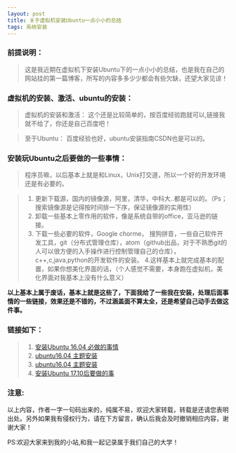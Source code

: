 ```yaml
---
layout: post
title: 关于虚拟机安装Ubuntu一点小小的总结
tags: 系统安装
---
```


### 前提说明：
> 这是我近期在虚拟机下安装Ubuntu下的一点小小的总结，也是我在自己的网站挂的第一篇博客，所写的内容多多少少都会有些欠缺，还望大家见谅！

### 虚拟机的安装、激活、ubuntu的安装：
>  虚拟机的安装和激活： 这个还是比较简单的，按百度经验跑就可以,链接我就不给了，你还是自己百度吧！

>  至于Ubuntu： 百度经验也好，ubuntu安装指南CSDN也是可以的。

### 安装玩Ubuntu之后要做的一些事情：
> 程序员嘛，以后基本上就是和Linux，Unix打交道，所以一个好的开发环境还是有必要的。

 > 1. 更新下载源，国内的镜像源，阿里，清华，中科大..都是可以的。（Ps；搜索镜像源是记得按时间排一下序，保证镜像源的实用性）
> 2. 卸载一些基本上零作用的软件，像是系统自带的office，亚马逊的链接。
> 3. 下载一些必要的软件，Google chorme， 搜狗拼音，一些自己软件开发工具，git（分布式管理仓库），atom（github出品，对于不熟悉git的人可以很方便的入手操作进行控制管理自己的仓库），c++,c,java,python的开发软件的安装。
> 4.这样基本上就完成基本的配置，如果你想美化界面的话，（个人感觉不需要，本身跑在虚拟机，美化界面对我基本上没有什么意义）

**以上基本上属于废话，基本上就是这些了，下面我给了一些我在安装，处理后面事情的一些链接，效果还是不错的，不过涵盖面不算太全，还是希望自己动手去做这件事。**

### 链接如下：

> 1. [安装Ubuntu 16.04 必做的事情](http://blog.csdn.net/yuqip/article/details/78490783)
> 2. [ubuntu16.04 主题安装](http://blog.csdn.net/yato0514/article/details/78510363/)
> 3. [ubuntu16.04 主题安装](http://blog.csdn.net/yato0514/article/details/78510363/)
> 4. [安装Ubuntu 17.10后要做的事](http://blog.csdn.net/skykingf/article/details/45267517)




### 注意:
以上内容，作者一字一句码出来的，纯属不易，欢迎大家转载，转载是还请您表明出处。另外如果我有侵权行为，请在下方留言，确认后我会及时撤销相应内容，谢谢大家！

PS:欢迎大家来到我的小站,和我一起记录属于我们自己的大学！
